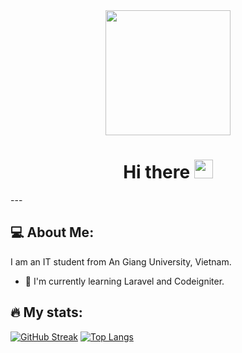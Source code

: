
<div align="center" >
<img src="https://media.giphy.com/media/UcK7JalnjCz0k/giphy.gif" width="200" height="200" />
<h1>
  Hi there
  <img src="https://media.giphy.com/media/hvRJCLFzcasrR4ia7z/giphy.gif" width="30px"/>
</h1>
</div>
---

## 💻 About Me:

I am an IT student from An Giang University, Vietnam.

- 🌱 I'm currently learning Laravel and Codeigniter.


## 🔥 My stats:

[![GitHub Streak](http://github-readme-streak-stats.herokuapp.com?user=nhat-tien&theme=dark&background=000000)](https://git.io/streak-stats)
[![Top Langs](https://github-readme-stats.vercel.app/api/top-langs/?username=nhat-tien&layout=compact&theme=vision-friendly-dark)](https://github.com/anuraghazra/github-readme-stats)
